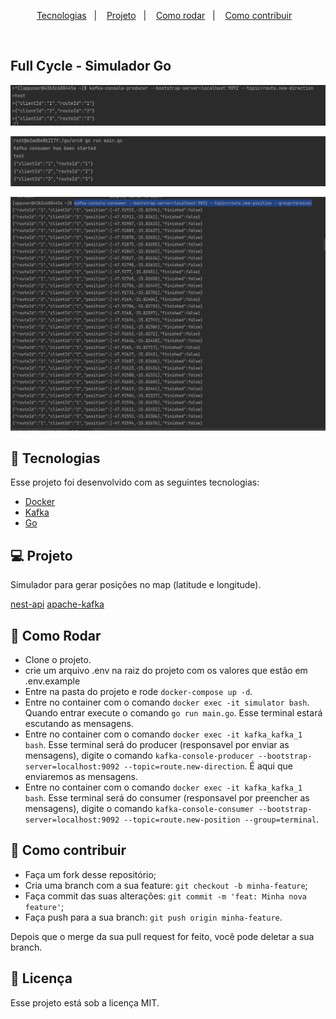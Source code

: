 <p align="center">
  <a href="#-tecnologias">Tecnologias</a>&nbsp;&nbsp;&nbsp;|&nbsp;&nbsp;&nbsp;
  <a href="#-projeto">Projeto</a>&nbsp;&nbsp;&nbsp;|&nbsp;&nbsp;&nbsp;
  <a href="#-como-rodar">Como rodar</a>&nbsp;&nbsp;&nbsp;|&nbsp;&nbsp;&nbsp;
  <a href="#-como-contribuir">Como contribuir</a>&nbsp;&nbsp;&nbsp;
  </p>

<br>

## Full Cycle - Simulador Go

<p align="center">
  <img alt="producer" src=".github/img.png">
</p>

<p align="center">
  <img alt="app" src=".github/img_1.png">
</p>

<p align="center">
  <img alt="consumer" src=".github/img_2.png">
</p>

## 🚀 Tecnologias

Esse projeto foi desenvolvido com as seguintes tecnologias:

- [Docker](https://www.docker.com/)
- [Kafka](https://kafka.apache.org/)
- [Go](https://go.dev/)

## 💻 Projeto

Simulador para gerar posições no map (latitude e longitude).

[nest-api](https://github.com/jamangueira7/imersao-full-cycle-api-nestjs)
[apache-kafka]()

## 🚀 Como Rodar

- Clone o projeto.
- crie um arquivo .env na raiz do projeto com os valores que estão em .env.example
- Entre na pasta do projeto e rode `docker-compose up -d`.
- Entre no container com o comando `docker exec -it simulator bash`. Quando entrar execute o comando `go run main.go`. Esse terminal estará escutando as mensagens.
- Entre no container com o comando `docker exec -it kafka_kafka_1 bash`. Esse terminal será do producer (responsavel por enviar as mensagens), digite o comando  `kafka-console-producer --bootstrap-server=localhost:9092 --topic=route.new-direction`. É aqui que enviaremos as mensagens.
- Entre no container com o comando `docker exec -it kafka_kafka_1 bash`. Esse terminal será do consumer (responsavel por preencher as mensagens), digite o comando  `kafka-console-consumer --bootstrap-server=localhost:9092 --topic=route.new-position --group=terminal`.



## 🤔 Como contribuir

- Faça um fork desse repositório;
- Cria uma branch com a sua feature: `git checkout -b minha-feature`;
- Faça commit das suas alterações: `git commit -m 'feat: Minha nova feature'`;
- Faça push para a sua branch: `git push origin minha-feature`.

Depois que o merge da sua pull request for feito, você pode deletar a sua branch.

## 📝 Licença

Esse projeto está sob a licença MIT.
